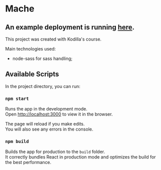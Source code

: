 # Mache

## An example deployment is running [here](https://patryk-stanek.github.io/mache/).

This project was created with Kodilla's course.

Main technologies used:

- node-sass for sass handling;

## Available Scripts

In the project directory, you can run:

### `npm start`

Runs the app in the development mode.<br>
Open [http://localhost:3000](http://localhost:3000) to view it in the browser.

The page will reload if you make edits.<br>
You will also see any errors in the console.

### `npm build`

Builds the app for production to the `build` folder.<br>
It correctly bundles React in production mode and optimizes the build for the best performance.